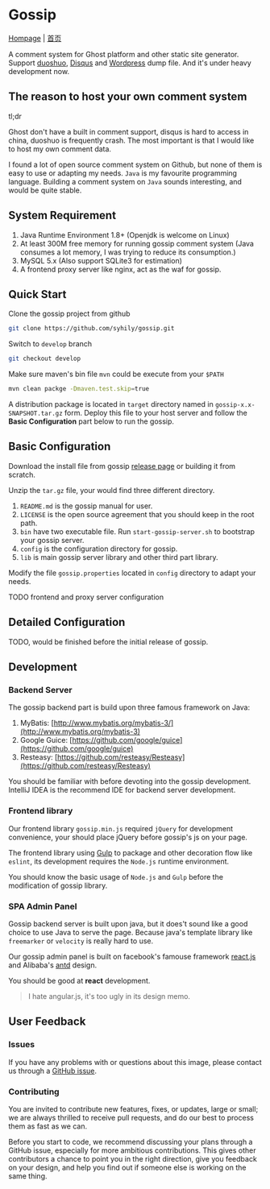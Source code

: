 # Gossip

[Hompage](https://syhily.github.io/gossip) | [首页](https://syhily.github.io/gossip)

A comment system for Ghost platform and other static site generator. Support [duoshuo](http://duoshuo.com),
[Disqus](https://disqus.com) and [Wordpress](https://wordpress.org) dump file. And it's under heavy development now.

## The reason to host your own comment system

tl;dr

Ghost don't have a built in comment support, disqus is hard to access in china, duoshuo is frequently crash.
The most important is that I would like to host my own comment data.

I found a lot of open source comment system on Github, but none of them is easy to use or adapting my needs.
`Java` is my favourite programming language. Building a comment system on `Java` sounds interesting, and would be quite stable.

## System Requirement

1. Java Runtime Environment 1.8+ (Openjdk is welcome on Linux)
2. At least 300M free memory for running gossip comment system (Java consumes a lot memory, I was trying to reduce its consumption.)
3. MySQL 5.x (Also support SQLite3 for estimation)
4. A frontend proxy server like nginx, act as the waf for gossip.

## Quick Start

Clone the gossip project from github

```bash
git clone https://github.com/syhily/gossip.git
```

Switch to `develop` branch

```bash
git checkout develop
```

Make sure maven's bin file `mvn` could be execute from your `$PATH`

```bash
mvn clean packge -Dmaven.test.skip=true
```

A distribution package is located in `target` directory named in `gossip-x.x-SNAPSHOT.tar.gz` form.
Deploy this file to your host server and follow the **Basic Configuration** part below to run the gossip.

## Basic Configuration

Download the install file from gossip [release page](https://github.com/syhily/gossip/releases) or building it from scratch.

Unzip the `tar.gz` file, your would find three different directory.

1. `README.md` is the gossip manual for user.
2. `LICENSE` is the open source agreement that you should keep in the root path.
3. `bin` have two executable file. Run `start-gossip-server.sh` to bootstrap your gossip server.
4. `config` is the configuration directory for gossip.
5. `lib` is main gossip server library and other third part library.

Modify the file `gossip.properties` located in `config` directory to adapt your needs.

TODO frontend and proxy server configuration

## Detailed Configuration

TODO, would be finished before the initial release of gossip.

## Development

### Backend Server

The gossip backend part is build upon three famous framework on Java:

1. MyBatis: [http://www.mybatis.org/mybatis-3/](http://www.mybatis.org/mybatis-3)
2. Google Guice: [https://github.com/google/guice](https://github.com/google/guice)
3. Resteasy: [https://github.com/resteasy/Resteasy](https://github.com/resteasy/Resteasy)

You should be familiar with before devoting into the gossip development. IntelliJ IDEA is the recommend IDE for
backend server development.

### Frontend library

Our frontend library `gossip.min.js` required `jQuery` for development convenience, your should place jQuery before gossip's js
on your page.

The frontend library using [Gulp](http://gulpjs.com/) to package and other decoration flow like `eslint`, its development
requires the `Node.js` runtime environment.

You should know the basic usage of `Node.js` and `Gulp` before the modification of gossip library.

### SPA Admin Panel

Gossip backend server is built upon java, but it does't sound like a good choice to use Java to serve the page. Because
java's template library like `freemarker` or `velocity` is really hard to use.

Our gossip admin panel is built on facebook's famouse framework [react.js](https://facebook.github.io/react/)
and Alibaba's [antd](https://github.com/ant-design/ant-design) design.

You should be good at **react** development.

> I hate angular.js, it's too ugly in its design memo.

## User Feedback

### Issues

If you have any problems with or questions about this image, please contact us through a [GitHub issue](https://github.com/syhily/gossip/issues).

### Contributing

You are invited to contribute new features, fixes, or updates, large or small; we are always thrilled to receive pull requests,
and do our best to process them as fast as we can.

Before you start to code, we recommend discussing your plans through a GitHub issue, especially for more ambitious contributions.
This gives other contributors a chance to point you in the right direction, give you feedback on your design,
and help you find out if someone else is working on the same thing.
